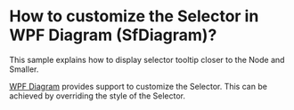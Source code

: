 # How to customize the Selector in WPF Diagram (SfDiagram)?

This sample explains how to display selector tooltip closer to the Node and Smaller.

[WPF Diagram](https://www.syncfusion.com/wpf-controls/diagram) provides support to customize the Selector. This can be achieved by overriding the style of the Selector. 


